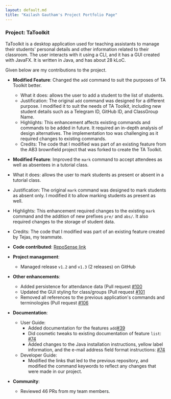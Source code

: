 ```yaml
---
layout: default.md
title: "Kailash Gautham's Project Portfolio Page"
---
```


### Project: TaToolkit

TaToolkit is a desktop application used for teaching assistants to manage their students' personal details and other information related to their classroom. The user interacts with it using a CLI, and it has a GUI created with JavaFX. It is written in Java, and has about 28 kLoC.

Given below are my contributions to the project.

* **Modified Feature**: Changed the `add` command to suit the purposes of TA Toolkit better.
  * What it does: allows the user to add a student to the list of students.
  * Justification: The original `add` command was designed for a different purpose. I modified it to suit the needs of TA Toolkit, including new student details such as a Telegram ID, GitHub ID, and ClassGroup Name.
  * Highlights: This enhancement affects existing commands and commands to be added in future. It required an in-depth analysis of design alternatives. The implementation too was challenging as it required changes to existing commands.
  * Credits: The code that I modified was part of an existing feature from the AB3 brownfield project that was forked to create the TA Toolkit.

* **Modified Feature**: Improved the `mark` command to accept attendees as well as absentees in a tutorial class.
* What it does: allows the user to mark students as present or absent in a tutorial class.
* Justification: The original `mark` command was designed to mark students as absent only. I modified it to allow marking students as present as well.
* Highlights: This enhancement required changes to the existing `mark` command and the addition of new prefixes `pre/` and `abs/`. It also required changes to the storage of student data.
* Credits: The code that I modified was part of an existing feature created by Tejas, my teammate.

* **Code contributed**: [RepoSense link](https://nus-cs2103-ay2324s2.github.io/tp-dashboard/?search=&sort=groupTitle&sortWithin=title&timeframe=commit&mergegroup=&groupSelect=groupByRepos&breakdown=true&checkedFileTypes=docs~functional-code~test-code~other&since=2024-02-23&tabOpen=true&tabType=authorship&tabAuthor=kailashgautham&tabRepo=AY2324S2-CS2103T-F14-3/tp%5Bmaster%5D&authorshipIsMergeGroup=false&authorshipFileTypes=docs~functional-code~test-code~other&authorshipIsBinaryFileTypeChecked=false&authorshipIsIgnoredFilesChecked=false)

* **Project management**:
  * Managed release `v1.2` and `v1.3` (2 releases) on GitHub

* **Other enhancements**:
  * Added persistence for attendance data (Pull request [\#100](https://github.com/AY2324S2-CS2103T-F14-3/tp/pull/100)
  * Updated the GUI styling for class/groups (Pull request [\#101](https://github.com/AY2324S2-CS2103T-F14-3/tp/pull/101)
  * Removed all references to the previous application's commands and terminologies (Pull request [\#106](https://github.com/AY2324S2-CS2103T-F14-3/tp/pull/106)

* **Documentation**:
  * User Guide:
    * Added documentation for the features `add`[\#39](https://github.com/AY2324S2-CS2103T-F14-3/tp/pull/39)
    * Did cosmetic tweaks to existing documentation of feature `list`: [\#74](https://github.com/AY2324S2-CS2103T-F14-3/tp/pull/159)
    * Added changes to the Java installation instructions, yellow label information, and the e-mail address field format instructions: [\#74](https://github.com/AY2324S2-CS2103T-F14-3/tp/pull/159)
  * Developer Guide:
    * Modified the links that led to the previous repository, and modified the command keywords to reflect any changes that were made in our project.

* **Community**:
  * Reviewed 46 PRs from my team members.
